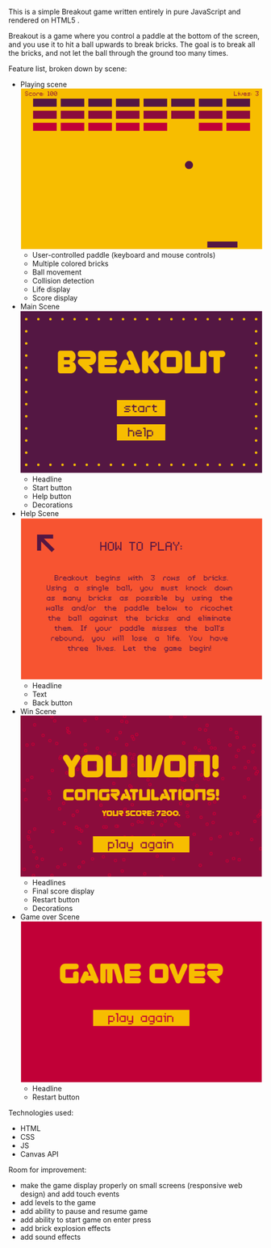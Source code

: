 This is a simple Breakout game written entirely in pure JavaScript and rendered on HTML5 <canvas>.

Breakout is a game where you control a paddle at the bottom of the screen, and you use it to hit a ball upwards to break bricks. The goal is to break all the bricks, and not let the ball through the ground too many times.


Feature list, broken down by scene:
* Playing scene
![playingScene](img/playingScene.png)
  - User-controlled paddle (keyboard and mouse controls)
  - Multiple colored bricks
  - Ball movement
  - Collision detection
  - Life display
  - Score display
* Main Scene
![mainScene](img/mainScene.png)
  - Headline
  - Start button
  - Help button
  - Decorations
* Help Scene
![helpScene](img/helpScene.png)
  - Headline
  - Text
  - Back button
* Win Scene
![winScene](img/winScene.png)
  - Headlines
  - Final score display
  - Restart button
  - Decorations
* Game over Scene
![gameOverScene](img/gameOverScene.png)
  - Headline
  - Restart button



Technologies used:
* HTML
* CSS
* JS
* Canvas API


Room for improvement:
* make the game display properly on small screens (responsive web design) and add touch events
* add levels to the game
* add ability to pause and resume game
* add ability to start game on enter press
* add brick explosion effects
* add sound effects
